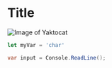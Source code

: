 # Title

![Image of Yaktocat](https://octodex.github.com/images/yaktocat.png)


```javascript
let myVar = 'char'
```

```csharp
var input = Console.ReadLine();
```
